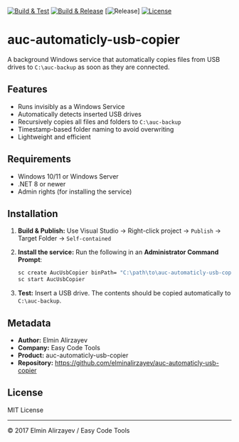 [![Build & Test](https://github.com/elminalirzayev/auc-automaticly-usb-copier/actions/workflows/build.yml/badge.svg)](https://github.com/elminalirzayev/auc-automaticly-usb-copier/actions/workflows/build.yml)
[![Build & Release](https://github.com/elminalirzayev/auc-automaticly-usb-copier/actions/workflows/release.yml/badge.svg)](https://github.com/elminalirzayev/auc-automaticly-usb-copier/actions/workflows/release.yml)
[![Release](https://img.shields.io/github/v/release/elminalirzayev/auc-automaticly-usb-copier)]
[![License](https://img.shields.io/github/license/elminalirzayev/auc-automaticly-usb-copier)](https://github.com/elminalirzayev/auc-automaticly-usb-copier)

# auc-automaticly-usb-copier

A background Windows service that automatically copies files from USB drives to `C:\auc-backup` as soon as they are connected.

## Features

- Runs invisibly as a Windows Service
- Automatically detects inserted USB drives
- Recursively copies all files and folders to `C:\auc-backup`
- Timestamp-based folder naming to avoid overwriting
- Lightweight and efficient

## Requirements

- Windows 10/11 or Windows Server
- .NET 8 or newer
- Admin rights (for installing the service)

## Installation

1. **Build & Publish:**
   Use Visual Studio → Right-click project → `Publish` → Target Folder → `Self-contained`

2. **Install the service:**
   Run the following in an **Administrator Command Prompt**:

   ```bash
   sc create AucUsbCopier binPath= "C:\path\to\auc-automaticly-usb-copier.exe"
   sc start AucUsbCopier
   ```

3. **Test:**
   Insert a USB drive. The contents should be copied automatically to `C:\auc-backup`.

## Metadata

- **Author:** Elmin Alirzayev
- **Company:** Easy Code Tools
- **Product:** auc-automaticly-usb-copier
- **Repository:** https://github.com/elminalirzayev/auc-automaticly-usb-copier

## License

MIT License 

---

© 2017 Elmin Alirzayev / Easy Code Tools 
